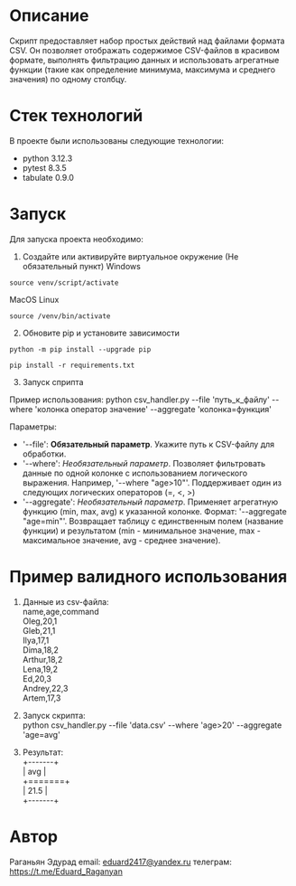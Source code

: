 # Описание
Скрипт предоставляет набор простых действий над файлами формата CSV. Он позволяет отображать содержимое CSV-файлов в красивом формате, выполнять фильтрацию данных и использовать агрегатные функции (такие как определение минимума, максимума и среднего значения) по одному столбцу.

# Стек технологий
В проекте были использованы следующие технологии:

* python 3.12.3
* pytest 8.3.5
* tabulate 0.9.0

# Запуск
Для запуска проекта необходимо:

1. Создайте или активируйте виртуальное окружение (Не обязательный пункт)
Windows
```
source venv/script/activate
```
MacOS Linux
```
source /venv/bin/activate
```

2. Обновите pip и установите зависимости
```
python -m pip install --upgrade pip
```
```
pip install -r requirements.txt
```

3. Запуск сприпта 

Пример использования:
python csv_handler.py --file 'путь_к_файлу' --where 'колонка оператор значение' --aggregate 'колонка=функция'


Параметры:
- '--file': **Обязательный параметр**. Укажите путь к CSV-файлу для обработки.
- '--where': *Необязательный параметр*. Позволяет фильтровать данные по одной колонке с использованием логического выражения. Например, '--where "age>10"'. Поддерживает один из следующих логических операторов (=, <, >)
- '--aggregate': *Необязательный параметр*. Применяет агрегатную функцию (min, max, avg) к указанной колонке. Формат: '--aggregate "age=min"'. Возвращает таблицу с единственным полем (название функции) и результатом (min - минимальное значение, max - максимальное значение, avg - среднее значение).


# Пример валидного использования 

1. Данные из csv-файла:<br />
    name,age,command<br />
    Oleg,20,1<br />
    Gleb,21,1<br />
    Ilya,17,1<br />
    Dima,18,2<br />
    Arthur,18,2<br />
    Lena,19,2<br />
    Ed,20,3<br />
    Andrey,22,3<br />
    Artem,17,3<br />

2. Запуск скрипта:<br />
    python csv_handler.py --file 'data.csv' --where 'age>20' --aggregate 'age=avg'

3. Результат:<br />
    +-------+<br />
    |   avg |<br />
    +=======+<br />
    |  21.5 |<br />
    +-------+<br />


# Автор
Раганьян Эдурад 
email: eduard2417@yandex.ru
телеграм: https://t.me/Eduard_Raganyan
